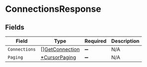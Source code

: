 # ConnectionsResponse


## Fields

| Field                                                   | Type                                                    | Required                                                | Description                                             |
| ------------------------------------------------------- | ------------------------------------------------------- | ------------------------------------------------------- | ------------------------------------------------------- |
| `Connections`                                           | [][GetConnection](../../models/shared/getconnection.md) | :heavy_minus_sign:                                      | N/A                                                     |
| `Paging`                                                | [*CursorPaging](../../models/shared/cursorpaging.md)    | :heavy_minus_sign:                                      | N/A                                                     |